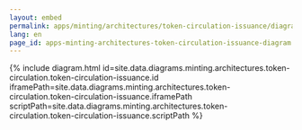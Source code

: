 ```yaml
---
layout: embed
permalink: apps/minting/architectures/token-circulation-issuance/diagram
lang: en
page_id: apps-minting-architectures-token-circulation-issuance-diagram
---
```

{% include diagram.html id=site.data.diagrams.minting.architectures.token-circulation.token-circulation-issuance.id iframePath=site.data.diagrams.minting.architectures.token-circulation.token-circulation-issuance.iframePath scriptPath=site.data.diagrams.minting.architectures.token-circulation.token-circulation-issuance.scriptPath %}